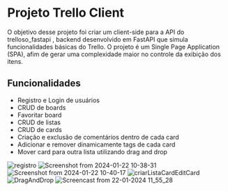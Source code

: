 # Projeto Trello Client

O objetivo desse projeto foi criar um client-side para a API do trelloso_fastapi , backend desenvolvido em FastAPI que simula funcionalidades básicas do Trello. 
O projeto é um Single Page Application (SPA), afim de gerar uma complexidade maior no controle da exibição dos itens.

## Funcionalidades
- Registro e Login de usuários
- CRUD de boards
- Favoritar board
- CRUD de listas
- CRUD de cards
- Criação e exclusão de comentários dentro de cada card
- Adicionar e remover dinamicamente tags de cada card
- Mover card para outra lista utilizando drag and drop

  
 
![registro](https://github.com/JoaoTorpe/Trello-Clone/assets/113739903/b4efae18-a8bb-43b0-8b61-c8848063fde9)
![Screenshot from 2024-01-22 10-38-31](https://github.com/JoaoTorpe/Trello-Clone/assets/113739903/761a9e24-4b53-41f1-b413-5250783f0cda)
![Screenshot from 2024-01-22 10-40-17](https://github.com/JoaoTorpe/Trello-Clone/assets/113739903/1bef59f3-f669-48a4-81bb-0f020c9f868e)
![criarListaCardEditCard](https://github.com/JoaoTorpe/Trello-Clone/assets/113739903/f26a3a49-63fc-4a18-ac27-af4f2024d5f7)
![DragAndDrop](https://github.com/JoaoTorpe/Trello-Clone/assets/113739903/f785fc17-08e2-443f-ba49-ec8e12fbc92e)
![Screencast from 22-01-2024 11_55_28](https://github.com/JoaoTorpe/Trello-Clone/assets/113739903/16659909-6bf0-412f-b2be-172110d4db36)




